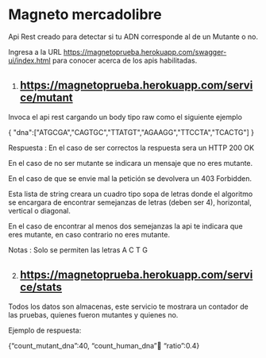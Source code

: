 # Magneto mercadolibre

Api Rest creado para detectar si tu ADN corresponde al de un Mutante o no.



Ingresa a la URL https://magnetoprueba.herokuapp.com/swagger-ui/index.html para conocer acerca de los apis habilitadas.

1. ## https://magnetoprueba.herokuapp.com/service/mutant

  Invoca el api rest cargando un body tipo raw como el siguiente ejemplo
  
  {
    "dna":["ATGCGA","CAGTGC","TTATGT","AGAAGG","TTCCTA","TCACTG"]
  }
  
  Respuesta : En el caso de ser correctos la respuesta sera un HTTP 200 OK
  
  En el caso de no ser mutante se indicara un mensaje que no eres mutante.
  
  En el caso de que se envie mal la petición se devolvera un 403 Forbidden.
  
  Esta lista de string creara un cuadro tipo sopa de letras donde el algoritmo se encargara de encontrar semejanzas de letras (deben ser 4), horizontal, vertical
  o diagonal.
  
  En el caso de encontrar al menos dos semejanzas la api te indicara que eres mutante, en caso contrario no eres mutante.
  
  Notas : Solo se permiten las letras A C T G
  
2.  ## https://magnetoprueba.herokuapp.com/service/stats

  Todos los datos son almacenas, este servicio te mostrara un contador de las pruebas, quienes fueron mutantes y quienes no.
  
  Ejemplo de respuesta:
  
  {“count_mutant_dna”:40, “count_human_dna”:100: “ratio”:0.4}

